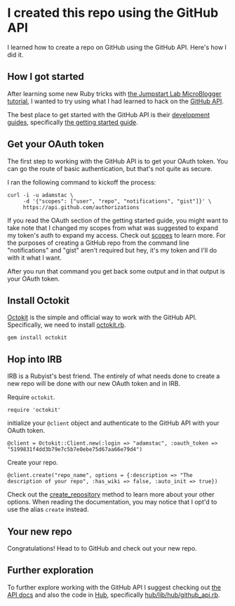 # I created this repo using the GitHub API

I learned how to create a repo on GitHub using the GitHub API. Here's how I did it.

## How I got started

After learning some new Ruby tricks with [the Jumpstart Lab MicroBlogger tutorial](http://tutorials.jumpstartlab.com/projects/microblogger.html), I wanted to try using what I had learned to hack on the [GitHub API](http://developer.github.com/).

The best place to get started with the GitHub API is their [development guides](http://developer.github.com/guides/), specifically [the getting started guide](http://developer.github.com/guides/getting-started/).

## Get your OAuth token

The first step to working with the GitHub API is to get your OAuth token. You can go the route of basic authentication, but that's not quite as secure.

I ran the following command to kickoff the process:

    curl -i -u adamstac \
         -d '{"scopes": ["user", "repo", "notifications", "gist"]}' \
         https://api.github.com/authorizations

If you read the OAuth section of the getting started guide, you might want to take note that I changed my scopes from what was suggested to expand my token's auth to expand my access. Check out
[scopes](http://developer.github.com/v3/oauth/#scopes) to learn more. For the purposes of creating a GitHub repo from the command line "notifications" and "gist" aren't required but hey, it's my token and I'll do with it what I want.

After you run that command you get back some output and in that output is your OAuth token.

## Install Octokit

[Octokit](http://octokit.github.io/) is the simple and official way to work with the GitHub API. Specifically, we need to install [octokit.rb](https://github.com/octokit/octokit.rb).

    gem install octokit

## Hop into IRB

IRB is a Rubyist's best friend. The entirely of what needs done to create a new repo will be done with our new OAuth token and in IRB.

Require `octokit`.

    require 'octokit'

initialize your `@client` object and authenticate to the GitHub API with your OAuth token.

    @client = Octokit::Client.new(:login => "adamstac", :oauth_token => "5199831f4dd3b79e7c5b7e0ebe75d67aa66e79d4")

Create your repo.

    @client.create("repo_name", options = {:description => "The description of your repo", :has_wiki => false, :auto_init => true})

Check out the [create_repository](http://rdoc.info/gems/octokit/Octokit/Client/Repositories#create_repository-instance_method) method to learn more about your other options. When reading the documentation, you may notice that I opt'd to use the alias `create` instead.

## Your new repo

Congratulations! Head to to GitHub and check out your new repo.

## Further exploration

To further explore working with the GitHub API I suggest checking out [the API docs](http://developer.github.com/) and also the code in [Hub](https://github.com/defunkt/hub), specifically [hub/lib/hub/github_api.rb](https://github.com/defunkt/hub/blob/master/lib/hub/github_api.rb).